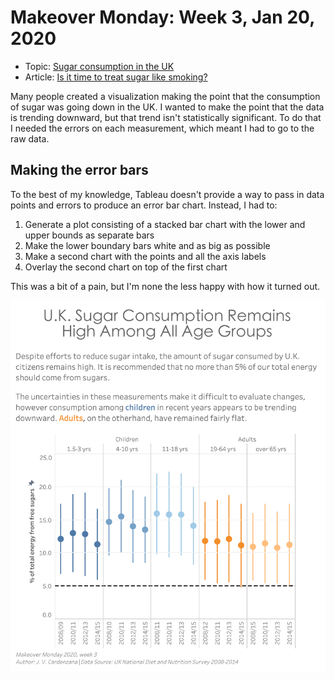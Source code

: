 # Makeover Monday: Week 3, Jan 20, 2020
* Topic: [Sugar consumption in the UK](https://data.world/makeovermonday/2020w3-is-it-time-to-treat-sugar-like-smoking)
* Article: [Is it time to treat sugar like smoking?](https://www.bbc.com/news/health-48499195)

Many people created a visualization making the point that the consumption of sugar was going down in the UK. I wanted to make the point that the data is trending downward, but that trend isn't statistically significant. To do that I needed the errors on each measurement, which meant I had to go to the raw data.

## Making the error bars
To the best of my knowledge, Tableau doesn't provide a way to pass in data points and errors to produce an error bar chart. Instead, I had to:

1. Generate a plot consisting of a stacked bar chart with the lower and upper bounds as separate bars
2. Make the lower boundary bars white and as big as possible
3. Make a second chart with the points and all the axis labels
4. Overlay the second chart on top of the first chart

This was a bit of a pain, but I'm none the less happy with how it turned out.

[![My Viz](preview.png)](https://public.tableau.com/views/U_K_SugarConsumption/Dashboard1?:display_count=y&publish=yes&:origin=viz_share_link)